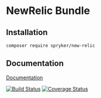# NewRelic Bundle

## Installation

```
composer require spryker/new-relic
```

## Documentation

[Documentation](http://spryker.github.io)

[![Build Status](https://travis-ci.org/spryker/NewRelic.svg?branch=master)](https://travis-ci.org/spryker/NewRelic)
[![Coverage Status](https://coveralls.io/repos/github/spryker/NewRelic/badge.svg?branch=master)](https://coveralls.io/github/spryker/NewRelic?branch=master)
